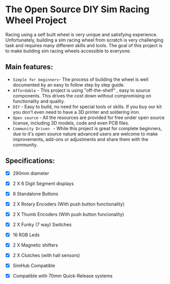 # The Open Source DIY Sim Racing Wheel Project

Racing using a self built wheel is very unique and satisfying experience.
Unfortunately, building a sim racing wheel from scratch is very challenging task and requires many different skills and tools.
The goal of this project is to make building sim racing wheels accessible to everyone.

## Main features:

* `Simple for beginners`- The process of  building the wheel is well documented by an easy to follow step by step guide.
* `Affordable` - This project is using "off-the-shelf" , easy to source components.
This drives the cost down without compromising on functionality and quality.
* `DIY` - Easy to build, no need for special tools or skills. If you buy our kit you don't even need to have a 3D printer and soldering iron.
* `Open source` - All the resources are provided for free under open source license, including 3D models, code and even PCB files.
* `Community Driven ` - While this project is great for complete beginners, due to it's open source nature advanced users are welcome to make improvements, add-ons or adjustments and share them with the community. 

## Specifications:

- [x] 290mm diameter
- [x] 2 X 6 Digit Segment displays
- [x] 8 Standalone Buttons
- [x] 2 X Rotary Encoders (With push button functionality)
- [x] 2 X Thumb Encoders  (With push button funcionality)
- [x] 2 X Funky (7 way)  Switches
- [x] 16 RGB Leds
- [x] 2 X Magnetic shifters
- [x] 2 X Clutches (with hall sensors)
- [x] SimHub Compatible
- [x] Compatible with 70mm Quick-Release systems

